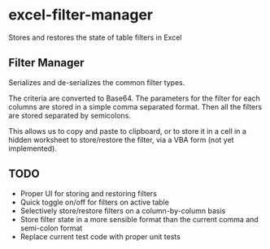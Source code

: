 # excel-filter-manager
Stores and restores the state of table filters in Excel

## Filter Manager

Serializes and de-serializes the common filter types.

The criteria are converted to Base64. The parameters for the filter for each columns are stored in a simple comma separated format. Then all the filters are stored separated by semicolons.

This allows us to copy and paste to clipboard, or to store it in a cell in a hidden worksheet to store/restore the filter, via a VBA form (not yet implemented).

## TODO

* Proper UI for storing and restoring filters
* Quick toggle on/off for filters on active table
* Selectively store/restore filters on a column-by-column basis
* Store filter state in a more sensible format than the current comma and semi-colon format
* Replace current test code with proper unit tests